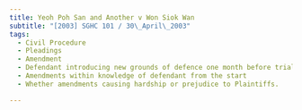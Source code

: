 ```yaml
---
title: Yeoh Poh San and Another v Won Siok Wan 
subtitle: "[2003] SGHC 101 / 30\_April\_2003"
tags:
  - Civil Procedure
  - Pleadings
  - Amendment
  - Defendant introducing new grounds of defence one month before trial
  - Amendments within knowledge of defendant from the start
  - Whether amendments causing hardship or prejudice to Plaintiffs.

---
```


